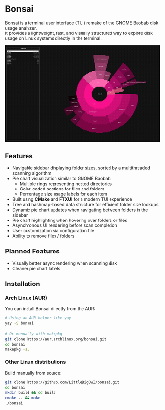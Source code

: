 # Bonsai

Bonsai is a terminal user interface (TUI) remake of the GNOME Baobab disk usage analyzer.  
It provides a lightweight, fast, and visually structured way to explore disk usage on Linux systems directly in the terminal.

<p align="center">
  <img src="img/app.gif" alt="App preview" width="600">
</p>

## Features

- Navigable sidebar displaying folder sizes, sorted by a multithreaded scanning algorithm
- Pie chart visualization similar to GNOME Baobab:
  - Multiple rings representing nested directories
  - Color-coded sections for files and folders
  - Percentage size usage labels for each item
- Built using **CMake** and **FTXUI** for a modern TUI experience
- Tree and hashmap-based data structure for efficient folder size lookups
- Dynamic pie chart updates when navigating between folders in the sidebar  
- Pie chart highlighting when hovering over folders or files 
- Asynchronous UI rendering before scan completion
- User customization via configuration file
- Ability to remove files / folders

## Planned Features

- Visually better async rendering when scanning disk
- Cleaner pie chart labels

## Installation
### Arch Linux (AUR)
You can install Bonsai directly from the AUR:

```bash
# Using an AUR helper like yay
yay -S bonsai

# Or manually with makepkg
git clone https://aur.archlinux.org/bonsai.git
cd bonsai
makepkg -si
```

### Other Linux distributions
Build manually from source:
```bash
git clone https://github.com/LittleBigOwI/bonsai.git
cd bonsai
mkdir build && cd build
cmake .. && make
./bonsai
```